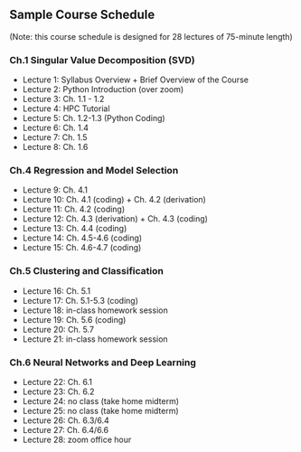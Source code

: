 ## Sample Course Schedule
(Note: this course schedule is designed for 28 lectures of 75-minute length)

### Ch.1 Singular Value Decomposition (SVD)
* Lecture 1: Syllabus Overview + Brief Overview of the Course
* Lecture 2: Python Introduction (over zoom)
* Lecture 3: Ch. 1.1 - 1.2
* Lecture 4: HPC Tutorial
* Lecture 5: Ch. 1.2-1.3 (Python Coding)  
* Lecture 6: Ch. 1.4
* Lecture 7: Ch. 1.5  
* Lecture 8: Ch. 1.6

### Ch.4 Regression and Model Selection
* Lecture 9: Ch. 4.1  
* Lecture 10: Ch. 4.1 (coding) + Ch. 4.2 (derivation)
* Lecture 11: Ch. 4.2 (coding)  
* Lecture 12: Ch. 4.3 (derivation) + Ch. 4.3 (coding)
* Lecture 13: Ch. 4.4 (coding)  
* Lecture 14: Ch. 4.5-4.6 (coding)
* Lecture 15: Ch. 4.6-4.7 (coding)

### Ch.5 Clustering and Classification
* Lecture 16: Ch. 5.1
* Lecture 17: Ch. 5.1-5.3 (coding)  
* Lecture 18: in-class homework session
* Lecture 19: Ch. 5.6 (coding)  
* Lecture 20: Ch. 5.7
* Lecture 21: in-class homework session

### Ch.6 Neural Networks and Deep Learning
* Lecture 22: Ch. 6.1  
* Lecture 23: Ch. 6.2
* Lecture 24: no class (take home midterm)  
* Lecture 25: no class (take home midterm)
* Lecture 26: Ch. 6.3/6.4  
* Lecture 27: Ch. 6.4/6.6
* Lecture 28: zoom office hour

